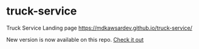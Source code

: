 # truck-service
Truck Service Landing page
https://mdkawsardev.github.io/truck-service/
<br>
<p>New version is now available on this repo. <a href="https://mdkawsardev.github.io/truck-service/" target="blank">Check it out</a></p>